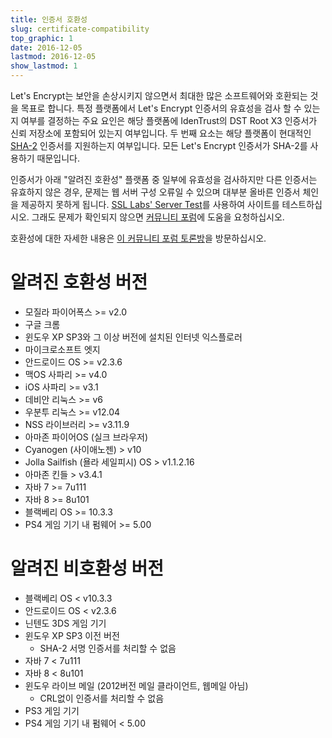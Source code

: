 ```yaml
---
title: 인증서 호환성
slug: certificate-compatibility
top_graphic: 1
date: 2016-12-05
lastmod: 2016-12-05
show_lastmod: 1
---
```



Let's Encrypt는 보안을 손상시키지 않으면서 최대한 많은 소프트웨어와 호환되는 것을 목표로 합니다. 특정 플랫폼에서 Let's Encrypt 인증서의 유효성을 검사 할 수 있는지 여부를 결정하는 주요 요인은 해당 플랫폼에 IdenTrust의 DST Root X3 인증서가 신뢰 저장소에 포함되어 있는지 여부입니다. 두 번째 요소는 해당 플랫폼이 현대적인 [SHA-2](https://konklone.com/post/why-google-is-hurrying-the-web-to-kill-sha-1) 인증서를 지원하는지 여부입니다. 모든 Let's Encrypt 인증서가 SHA-2를 사용하기 때문입니다.

인증서가 아래 "알려진 호환성" 플랫폼 중 일부에 유효성을 검사하지만 다른 인증서는 유효하지 않은 경우, 문제는 웹 서버 구성 오류일 수 있으며 대부분 올바른 인증서 체인을 제공하지 못하게 됩니다. [SSL Labs' Server Test](https://www.ssllabs.com/ssltest/)를 사용하여 사이트를 테스트하십시오. 그래도 문제가 확인되지 않으면 [커뮤니티 포럼](https://community.letsencrypt.org/)에 도움을 요청하십시오.

호환성에 대한 자세한 내용은 [이 커뮤니티 포럼 토론방](https://community.letsencrypt.org/t/which-browsers-and-operating-systems-support-lets-encrypt/)을 방문하십시오.

# 알려진 호환성 버전

* 모질라 파이어폭스 >= v2.0
* 구글 크롬
* 윈도우 XP SP3와 그 이상 버전에 설치된 인터넷 익스플로러
* 마이크로소프트 엣지
* 안드로이드 OS >= v2.3.6
* 맥OS 사파리 >= v4.0
* iOS 사파리 >= v3.1
* 데비안 리눅스 >= v6
* 우분투 리눅스 >= v12.04
* NSS 라이브러리 >= v3.11.9
* 아마존 파이어OS (실크 브라우저)
* Cyanogen (사이애노젠) > v10
* Jolla Sailfish (욜라 세일피시) OS > v1.1.2.16
* 아마존 킨들 > v3.4.1
* 자바 7 >= 7u111
* 자바 8 >= 8u101
* 블랙베리 OS >= 10.3.3
* PS4 게임 기기 내 펌웨어 >= 5.00

# 알려진 비호환성 버전

* 블랙베리 OS < v10.3.3
* 안드로이드 OS < v2.3.6
* 닌텐도 3DS 게임 기기
* 윈도우 XP SP3 이전 버전
  * SHA-2 서명 인증서를 처리할 수 없음
* 자바 7 < 7u111
* 자바 8 < 8u101
* 윈도우 라이브 메일 (2012버전 메일 클라이언트, 웹메일 아님)
  * CRL없이 인증서를 처리할 수 없음
* PS3 게임 기기
* PS4 게임 기기 내 펌웨어 < 5.00
